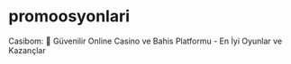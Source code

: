 # promoosyonlari
Casibom: 🎯 Güvenilir Online Casino ve Bahis Platformu - En İyi Oyunlar ve Kazançlar
